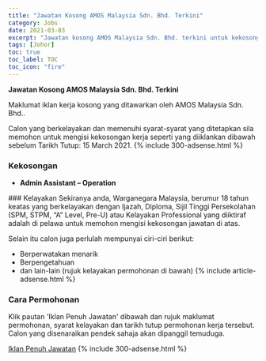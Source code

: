 ```yaml
---
title: "Jawatan Kosong AMOS Malaysia Sdn. Bhd. Terkini" 
category: Jobs 
date: 2021-03-03 
excerpt: "Jawatan kosong AMOS Malaysia Sdn. Bhd. terkini untuk kekosongan Admin Assistant – Operation" 
tags: [Johor] 
toc: true 
toc_label: TOC 
toc_icon: "fire" 
--- 
```


**Jawatan Kosong AMOS Malaysia Sdn. Bhd. Terkini**

Maklumat iklan kerja kosong yang ditawarkan oleh AMOS Malaysia Sdn. Bhd.. 

Calon yang berkelayakan dan memenuhi syarat-syarat yang ditetapkan sila memohon untuk mengisi kekosongan kerja seperti yang diiklankan dibawah sebelum Tarikh Tutup: 15 March 2021. 
{% include 300-adsense.html %} 
### Kekosongan 
<ul>
<li>
<p><strong>Admin Assistant &#8211; Operation</strong></p>
</li>
</ul> 
### Kelayakan 
Sekiranya anda, Warganegara Malaysia, berumur 18 tahun keatas yang berkelayakan dengan Ijazah, Diploma, Sijil Tinggi Persekolahan (SPM, STPM, “A” Level, Pre-U) atau Kelayakan Professional yang diiktiraf adalah di pelawa untuk memohon mengisi kekosongan jawatan di atas.

Selain itu calon juga perlulah mempunyai ciri-ciri berikut:
- Berperwatakan menarik
- Berpengetahuan
- dan lain-lain (rujuk kelayakan permohonan di bawah) 
{% include article-adsense.html %} 
### Cara Permohonan 
Klik pautan 'Iklan Penuh Jawatan' dibawah dan rujuk maklumat permohonan, syarat kelayakan dan tarikh tutup permohonan kerja tersebut.
Calon yang disenaraikan pendek sahaja akan dipanggil temuduga.

<a href="https://www.jobstreet.com.my/en/job/admin-assistant-operation-4487738?jobId=jobstreet-my-job-4487738&sectionRank=1&token=0~1c609305-662a-4554-8d90-3a9e358f2d10&searchPath=%2Fen%2Fjob-search%2Fjobs-at-amos-malaysia-sdn-bhd%2F&fr=SRP%20View%20In%20New%20Tab" class="btn btn--info" target="_blank" rel="nofollow noopenner">Iklan Penuh Jawatan</a> 
{% include 300-adsense.html %} 